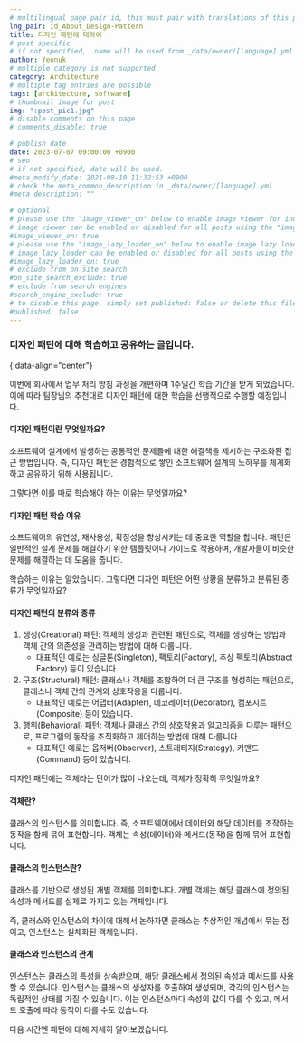 ```yaml
---
# multilingual page pair id, this must pair with translations of this page. (This name must be unique)
lng_pair: id_About_Design-Pattern
title: 디자인 패턴에 대하여
# post specific
# if not specified, .name will be used from _data/owner/[language].yml
author: Yeonuk
# multiple category is not supported
category: Architecture
# multiple tag entries are possible
tags: [architecture, software]
# thumbnail image for post
img: ":post_pic1.jpg"
# disable comments on this page
# comments_disable: true

# publish date
date: 2023-07-07 09:00:00 +0900
# seo
# if not specified, date will be used.
#meta_modify_date: 2021-08-10 11:32:53 +0900
# check the meta_common_description in _data/owner/[language].yml
#meta_description: ""

# optional
# please use the "image_viewer_on" below to enable image viewer for individual pages or posts (_posts/ or [language]/_posts folders).
# image viewer can be enabled or disabled for all posts using the "image_viewer_posts: true" setting in _data/conf/main.yml.
#image_viewer_on: true
# please use the "image_lazy_loader_on" below to enable image lazy loader for individual pages or posts (_posts/ or [language]/_posts folders).
# image lazy loader can be enabled or disabled for all posts using the "image_lazy_loader_posts: true" setting in _data/conf/main.yml.
#image_lazy_loader_on: true
# exclude from on site search
#on_site_search_exclude: true
# exclude from search engines
#search_engine_exclude: true
# to disable this page, simply set published: false or delete this file
#published: false
---
```


<!-- outline-start -->

### 디자인 패턴에 대해 학습하고 공유하는 글입니다.

{:data-align="center"}

<!-- outline-end -->

이번에 회사에서 업무 처리 방침 과정을 개편하며 1주일간 학습 기간을 받게 되었습니다.
이에 따라 팀장님의 추천대로 디자인 패턴에 대한 학습을 선행적으로 수행할 예정입니다.

#### 디자인 패턴이란 무엇일까요?

소프트웨어 설계에서 발생하는 공통적인 문제들에 대한 해결책을 제시하는 구조화된 접근 방법입니다.
즉, 디자인 패턴은 경험적으로 쌓인 소프트웨어 설계의 노하우를 체계화하고 공유하기 위해 사용됩니다.

그렇다면 이를 따로 학습해야 하는 이유는 무엇일까요?

#### 디자인 패턴 학습 이유

소프트웨어의 유연성, 재사용성, 확장성을 향상시키는 데 중요한 역할을 합니다.
패턴은 일반적인 설계 문제를 해결하기 위한 템플릿이나 가이드로 작용하며, 개발자들이 비슷한 문제를 해결하는 데 도움을 줍니다.

학습하는 이유는 알았습니다. 그렇다면 디자인 패턴은 어떤 상황을 분류하고 분류된 종류가 무엇일까요?

#### 디자인 패턴의 분류와 종류

1. 생성(Creational) 패턴: 객체의 생성과 관련된 패턴으로, 객체를 생성하는 방법과 객체 간의 의존성을 관리하는 방법에 대해 다룹니다.
   - 대표적인 예로는 싱글톤(Singleton), 팩토리(Factory), 추상 팩토리(Abstract Factory) 등이 있습니다.
2. 구조(Structural) 패턴: 클래스나 객체를 조합하여 더 큰 구조를 형성하는 패턴으로, 클래스나 객체 간의 관계와 상호작용을 다룹니다.
   - 대표적인 예로는 어댑터(Adapter), 데코레이터(Decorator), 컴포지트(Composite) 등이 있습니다.
3. 행위(Behavioral) 패턴: 객체나 클래스 간의 상호작용과 알고리즘을 다루는 패턴으로, 프로그램의 동작을 조직화하고 제어하는 방법에 대해 다룹니다.
   - 대표적인 예로는 옵저버(Observer), 스트래티지(Strategy), 커맨드(Command) 등이 있습니다.

디자인 패턴에는 객체라는 단어가 많이 나오는데, 객체가 정확히 무엇일까요?

#### 객체란?

클래스의 인스턴스를 의미합니다.
즉, 소프트웨어에서 데이터와 해당 데이터를 조작하는 동작을 함께 묶어 표현합니다.
객체는 속성(데이터)와 메서드(동작)을 함께 묶어 표현합니다.

#### 클래스의 인스턴스란?

클래스를 기반으로 생성된 개별 객체를 의미합니다. 개별 객체는 해당 클래스에 정의된 속성과 메서드를 실제로 가지고 있는 객체입니다.

즉, 클래스와 인스턴스의 차이에 대해서 논하자면 클래스는 추상적인 개념에서 묶는 점이고, 인스턴스는 실체화된 객체입니다.

#### 클래스와 인스턴스의 관계

인스턴스는 클래스의 특성을 상속받으며, 해당 클래스에서 정의된 속성과 메서드를 사용할 수 있습니다.
인스턴스는 클래스의 생성자를 호출하여 생성되며, 각각의 인스턴스는 독립적인 상태를 가질 수 있습니다.
이는 인스턴스마다 속성의 값이 다를 수 있고, 메서드 호출에 따라 동작이 다를 수도 있습니다.

다음 시간엔 패턴에 대해 자세히 알아보겠습니다.
